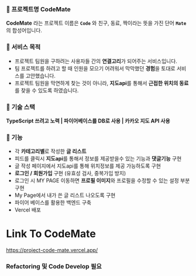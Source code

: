 ### 💙 프로젝트명 **CodeMate**

**CodeMate** 라는 프로젝트 이름은 **`Code`** 와 친구, 동료, 짝이라는 뜻을 가진 단어 **`Mate`** 의 합성어입니다.

### 🤎 **서비스** 목적

- 프로젝트 팀원을 구하려는 사용자들 간의 **연결고리**가 되어주는 서비스입니다.
- 팀 프로젝트를 하려고 할 때 인원을 모으기 어려워서 막막했던 **경험**을 토대로 서비스를 고안했습니다.
- 프로젝트 팀원을 막연하게 찾는 것이 아니라, **지도api**를 통해서 **근접한 위치의 동료**를 찾을 수 있도록 하였습니다.

### 🖤 **기술 스택**

**TypeScript 쓰려고 노력 | 파이어베이스를 DB로 사용  | 카카오 지도 API 사용**


### 🤍 기능
    
- 각 **카테고리별**로 작성한 **글 리스트**
- 피드를 클릭시 **지도api**를 통해서 정보를 제공받을수 있는 기능과 **댓글기능** 구현
- 글 작성 페이지에서 지도api를 통해 위치정보를 제공 가능하도록 구현
- **로그인 / 회원가입** 구현 (유효성 검사, 중복가입 방지)
- 로그인 시 MY PAGE 이동하면 **프로필 이미지**와 프로필을 수정할 수 있는 설정 부분 구현
- My Page에서 내가 쓴 글 리스트 나오도록 구현
- 파이어 베이스를 활용한 백엔드 구축
- Vercel 배포
    

# Link To CodeMate

https://project-code-mate.vercel.app/


### Refactoring 및 Code Develop 필요
